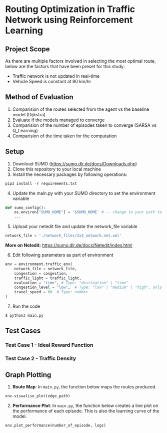 # Routing Optimization in Traffic Network using Reinforcement Learning

## Project Scope

As there are multiple factors involved in selecting the most optimal route, below are the factors that have been preset for this study:
- Traffic network is not updated in real-time
- Vehicle Speed is constant at 80 km/hr

## Method of Evaluation

1. Comparision of the routes selected from the agent vs the baseline model (Dijkstra) 
2. Evaluate if the models managed to converge
3. Comparision of the number of episodes taken to converge (SARSA vs Q_Learning)
4. Comparision of the time taken for the computation

## Setup 

1. Download SUMO (https://sumo.dlr.de/docs/Downloads.php)
2. Clone this repository to your local machine
3. Install the necessary packages by following operations:
```python
pip3 install -r requirements.txt
```
4. Update the main.py with your SUMO directory to set the environment variable
```python
def sumo_config():
    os.environ["SUMO_HOME"] = '$SUMO_HOME' # -- change to your path to $SUMO_HOME
    ...
```
5. Upload your netedit file and update the network_file variable
```python
network_file = './network_files/2x3_network.net.xml'
```
**More on Netedit:** https://sumo.dlr.de/docs/Netedit/index.html 

6. Edit following parameters as part of environment
```python
env = environment.traffic_env(
    network_file = network_file,
    congestion = congestion,
    traffic_light = traffic_light,
    evaluation = "time", # Type: "destination" | "time"
    congestion_level = "low",  # Type: "low" | "medium" | "high", only applied if the congestion is not defined
    travel_speed = 80  # Type: number
)
```
7. Run the code
```terminal
$ python3 main.py
```

## Test Cases

### Test Case 1 - Ideal Reward Function

### Test Case 2 - Traffic Density

## Graph Plotting

1. **Route Map**: In `main.py`, the function below maps the routes produced. 
```python
env.visualise_plot(edge_path)
```

2. **Performance Plot**: In `main.py`, the function below creates a line plot on the performance of each episode. This is also the learning curve of the model.
```python
env.plot_performance(number_of_episode, logs)
```

